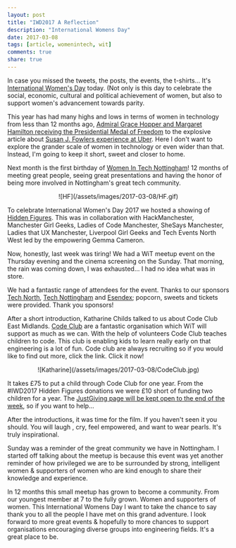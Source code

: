 ```yaml
---
layout: post
title: "IWD2017 A Reflection"
description: "International Womens Day"
date: 2017-03-08
tags: [article, womenintech, wit]
comments: true
share: true
---
```


In case you missed the tweets, the posts, the events, the t-shirts... It's [International Women's Day](https://www.internationalwomensday.com/) today.  (Not only is this day to celebrate the social, economic, cultural and political achievement of women, but also to support women's advancement towards parity.

This year has had many highs and lows in terms of women in technology from less than 12 months ago, [Admiral Grace Hopper and Margaret Hamilton receiving the Presidential Medal of Freedom](http://www.cosmopolitan.com/politics/g8356137/2016-presidential-medal-of-freedom/) to the explosive article about [Susan J. Fowlers experience at Uber](https://www.susanjfowler.com/blog/2017/2/19/reflecting-on-one-very-strange-year-at-uber). Here I don't want to explore the grander scale of women in technology or even wider than that. Instead, I'm going to keep it short, sweet and closer to home.

Next month is the first birthday of [Women In Tech Nottingham](https://www.meetup.com/Women-In-Tech-Nottingham/)! 12 months of meeting great people, seeing great presentations and having the honor of being more involved in Nottingham's great tech community.

<div style="text-align:center;%" markdown="1">
![HF](/assets/images/2017-03-08/HF.gif)
</div>

To celebrate International Women's Day 2017 we hosted a showing of [Hidden Figures](http://www.imdb.com/title/tt4846340/). This was in collaboration with HackManchester, Manchester Girl Geeks, Ladies of Code Manchester, SheSays Manchester, Ladies that UX Manchester, Liverpool Girl Geeks and Tech Events North West led by the empowering Gemma Cameron.

Now, honestly, last week was tiring! We had a WiT meetup event on the Thursday evening and the cinema screening on the Sunday. That morning, the rain was coming down, I was exhausted... I had no idea what was in store.

We had a fantastic range of attendees for the event. Thanks to our sponsors [Tech North](http://technorthhq.com/), [Tech Nottingham](http://www.technottingham.com/) and [Esendex](https://www.esendex.co.uk/careers); popcorn, sweets and tickets were provided. Thank you sponsors!

After a short introduction, Katharine Childs talked to us about Code Club East Midlands. [Code Club](https://www.codeclub.org.uk/) are a fantastic organisation which WiT will support as much as we can. With the help of volunteers Code Club teaches children to code. This club is enabling kids to learn really early on that engineering is a lot of fun. Code club are always recruiting so if you would like to find out more, click the link. Click it now!

<div style="text-align:center;" markdown="1">
![Katharine](/assets/images/2017-03-08/CodeClub.jpg)
</div>

It takes £75 to put a child through Code Club for one year. From the #IWD2017 Hidden Figures donations we were £10 short of funding two children for a year. The [JustGiving page will be kept open to the end of the week](https://www.justgiving.com/fundraising/IWD-WITNOTTS), so if you want to help...

After the introductions, it was time for the film. If you haven't seen it you should. You will laugh , cry, feel empowered, and want to wear pearls. It's truly inspirational.

Sunday was a reminder of the great community we have in Nottingham. I started off talking about the meetup is because this event was yet another reminder of how privileged we are to be surrounded by strong, intelligent women & supporters of women who are kind enough to share their knowledge and experience.

In 12 months this small meetup has grown to become a community. From our youngest member at 7 to the fully grown. Women and supporters of women. This International Womens Day I want to take the chance to say thank you to all the people I have met on this grand adventure. I look forward to more great events & hopefully to more chances to support organisations encouraging diverse groups into engineering fields. It's a great place to be.